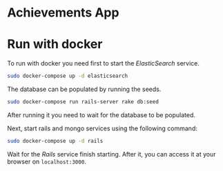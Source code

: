 # Achievements App

# Run with docker

To run with docker you need first to start the *ElasticSearch* service.
```sh
sudo docker-compose up -d elasticsearch
```

The database can be populated by running the seeds.
```sh
sudo docker-compose run rails-server rake db:seed
```

After running it you need to wait for the database to be populated.

Next, start rails and mongo services using the following command:

```sh
sudo docker-compose up -d rails
```

Wait for the *Rails* service finish starting. After it, you can access it at your browser on `localhost:3000`.
